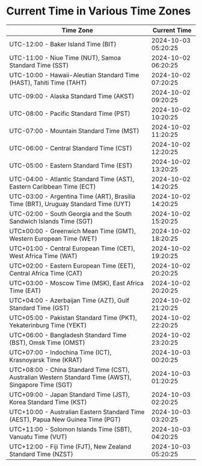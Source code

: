 # Current Time in Various Time Zones

| Time Zone | Current Time |
|-----------|--------------|
| UTC-12:00 - Baker Island Time (BIT) | 2024-10-03 05:20:25 |
| UTC-11:00 - Niue Time (NUT), Samoa Standard Time (SST) | 2024-10-02 06:20:25 |
| UTC-10:00 - Hawaii-Aleutian Standard Time (HAST), Tahiti Time (TAHT) | 2024-10-02 07:20:25 |
| UTC-09:00 - Alaska Standard Time (AKST) | 2024-10-02 09:20:25 |
| UTC-08:00 - Pacific Standard Time (PST) | 2024-10-02 10:20:25 |
| UTC-07:00 - Mountain Standard Time (MST) | 2024-10-02 11:20:25 |
| UTC-06:00 - Central Standard Time (CST) | 2024-10-02 12:20:25 |
| UTC-05:00 - Eastern Standard Time (EST) | 2024-10-02 13:20:25 |
| UTC-04:00 - Atlantic Standard Time (AST), Eastern Caribbean Time (ECT) | 2024-10-02 14:20:25 |
| UTC-03:00 - Argentina Time (ART), Brasília Time (BRT), Uruguay Standard Time (UYT) | 2024-10-02 14:20:25 |
| UTC-02:00 - South Georgia and the South Sandwich Islands Time (SGT) | 2024-10-02 15:20:25 |
| UTC±00:00 - Greenwich Mean Time (GMT), Western European Time (WET) | 2024-10-02 18:20:25 |
| UTC+01:00 - Central European Time (CET), West Africa Time (WAT) | 2024-10-02 19:20:25 |
| UTC+02:00 - Eastern European Time (EET), Central Africa Time (CAT) | 2024-10-02 20:20:25 |
| UTC+03:00 - Moscow Time (MSK), East Africa Time (EAT) | 2024-10-02 20:20:25 |
| UTC+04:00 - Azerbaijan Time (AZT), Gulf Standard Time (GST) | 2024-10-02 21:20:25 |
| UTC+05:00 - Pakistan Standard Time (PKT), Yekaterinburg Time (YEKT) | 2024-10-02 22:20:25 |
| UTC+06:00 - Bangladesh Standard Time (BST), Omsk Time (OMST) | 2024-10-02 23:20:25 |
| UTC+07:00 - Indochina Time (ICT), Krasnoyarsk Time (KRAT) | 2024-10-03 00:20:25 |
| UTC+08:00 - China Standard Time (CST), Australian Western Standard Time (AWST), Singapore Time (SGT) | 2024-10-03 01:20:25 |
| UTC+09:00 - Japan Standard Time (JST), Korea Standard Time (KST) | 2024-10-03 02:20:25 |
| UTC+10:00 - Australian Eastern Standard Time (AEST), Papua New Guinea Time (PGT) | 2024-10-03 03:20:25 |
| UTC+11:00 - Solomon Islands Time (SBT), Vanuatu Time (VUT) | 2024-10-03 04:20:25 |
| UTC+12:00 - Fiji Time (FJT), New Zealand Standard Time (NZST) | 2024-10-03 05:20:25 |
